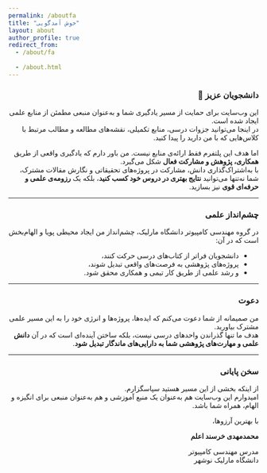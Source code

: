 ```yaml
---
permalink: /aboutfa
title: "خوش آمدگویی"
layout: about
author_profile: true
redirect_from: 
  - /about/fa
  
  - /about.html
---
```


<div dir="rtl" align="right">

### دانشجویان عزیز 🌱  

این وب‌سایت برای حمایت از مسیر یادگیری شما و به‌عنوان منبعی مطمئن از منابع علمی ایجاد شده است.  
در اینجا می‌توانید جزوات درسی، منابع تکمیلی، نقشه‌های مطالعه و مطالب مرتبط با کلاس‌هایی که با من دارید را پیدا کنید.  

اما هدف این پلتفرم فقط ارائه‌ی منابع نیست. من باور دارم که یادگیری واقعی از طریق **همکاری، پژوهش و مشارکت فعال** شکل می‌گیرد.  
با به‌اشتراک‌گذاری دانش، مشارکت در پروژه‌های تحقیقاتی و نگارش مقالات مشترک، شما نه‌تنها می‌توانید **نتایج بهتری در دروس خود کسب کنید**، بلکه یک **رزومه‌ی علمی و حرفه‌ای قوی** نیز بسازید.  

---

### چشم‌انداز علمی  
در گروه مهندسی کامپیوتر دانشگاه مارلیک، چشم‌انداز من ایجاد محیطی پویا و الهام‌بخش است که در آن:  
- دانشجویان فراتر از کتاب‌های درسی حرکت کنند،  
- پروژه‌های پژوهشی به فرصت‌های واقعی تبدیل شوند،  
- و رشد علمی از طریق کار تیمی و همکاری محقق شود.  

---

### دعوت  
من صمیمانه از شما دعوت می‌کنم که ایده‌ها، پروژه‌ها و انرژی خود را به این مسیر علمی مشترک بیاورید.  
هدف ما تنها گذراندن واحدهای درسی نیست، بلکه ساختن آینده‌ای است که در آن **دانش علمی و مهارت‌های پژوهشی شما به دارایی‌های ماندگار تبدیل شود**.  

---

### سخن پایانی  
از اینکه بخشی از این مسیر هستید سپاسگزارم.  
امیدوارم این وب‌سایت هم به‌عنوان یک منبع آموزشی و هم به‌عنوان منبعی برای انگیزه و الهام، همراه شما باشد.  

با بهترین آرزوها،  

**محمدمهدی خرسند اعلم**  

مدرس مهندسی کامپیوتر  
دانشگاه مارلیک نوشهر  

</div>
